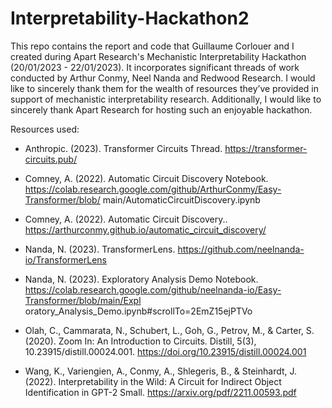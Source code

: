 # Interpretability-Hackathon2

This repo contains the report and code that Guillaume Corlouer and I created during Apart Research's Mechanistic Interpretability Hackathon (20/01/2023 - 22/01/2023). It incorporates significant threads of work conducted by Arthur Conmy, Neel Nanda and Redwood Research. I would like to sincerely thank them for the wealth of resources they’ve provided in support of mechanistic interpretability research. Additionally, I would like to sincerely thank Apart Research for hosting such an enjoyable hackathon.

Resources used:

* Anthropic. (2023). Transformer Circuits Thread. https://transformer-circuits.pub/

* Comney, A. (2022). Automatic Circuit Discovery Notebook.
https://colab.research.google.com/github/ArthurConmy/Easy-Transformer/blob/
main/AutomaticCircuitDiscovery.ipynb

* Comney, A. (2022). Automatic Circuit Discovery..
https://arthurconmy.github.io/automatic_circuit_discovery/

* Nanda, N. (2023). TransformerLens. https://github.com/neelnanda-io/TransformerLens

* Nanda, N. (2023). Exploratory Analysis Demo Notebook.
https://colab.research.google.com/github/neelnanda-io/Easy-Transformer/blob/main/Expl
oratory_Analysis_Demo.ipynb#scrollTo=2EmZ15ejPTVo

* Olah, C., Cammarata, N., Schubert, L., Goh, G., Petrov, M., & Carter, S. (2020). Zoom
In: An Introduction to Circuits. Distill, 5(3), 10.23915/distill.00024.001.
https://doi.org/10.23915/distill.00024.001

* Wang, K., Variengien, A., Conmy, A., Shlegeris, B., & Steinhardt, J. (2022).
Interpretability in the Wild: A Circuit for Indirect Object Identification in GPT-2
Small. https://arxiv.org/pdf/2211.00593.pdf
